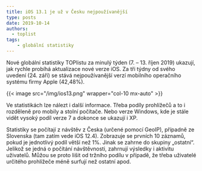 ```yaml
---
title: iOS 13.1 je už v Česku nejpoužívanější
type: posts
date: 2019-10-14
authors:
  - toplist
tags:
    - globální statistiky
---
```

Nové globální statistiky TOPlistu za minulý týden (7. – 13. říjen 2019) ukazují, jak rychle probíhá aktualizace nové verze iOS. Za tři týdny od svého uvedení (24. září) se stává nejpoužívanější verzí mobilního operačního systému firmy Apple (42,48%).

{{< image src="/img/ios13.png" wrapper="col-10 mx-auto" >}}

Ve statistikách lze nálezt i další informace. Třeba podíly prohlížečů a to i rozděleně pro mobily a stolní počítače. Nebo verze Windows, kde je stále vidět vysoký podíl verze 7 a dokonce se ukazují i XP.

Statistiky se počítají z návštěv z Česka (určené pomocí GeoIP), případně ze Slovenska (tam zatím vede iOS 12.4). Zobrazuje se prvních 10 záznamů, pokud je jednotlivý podíl větší než 1%. Jinak se zahrne do skupiny „ostatní“. Jelikož se jedná o počítání návštěvnosti, zahrnují výsledky i aktivitu uživatelů. Můžou se proto lišit od tržního podílu v případě, že třeba uživatelé určitého prohlížeče méně surfují než ostatní apod.